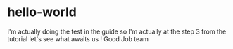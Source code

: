 # hello-world
I'm actually doing the test in the guide 
 so I'm actually at the step 3 from the tutorial
 let's see what awaits us !
Good Job team 
